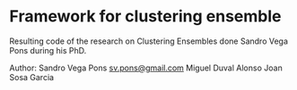 # Framework for clustering ensemble

Resulting code of the research on Clustering Ensembles done Sandro Vega Pons during his PhD.

Author: Sandro Vega Pons sv.pons@gmail.com
        Miguel Duval Alonso
        Joan Sosa Garcia

